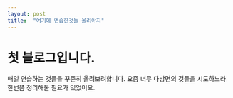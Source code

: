 ```yaml
---
layout: post
title:  "여기에 연습한것들 올려야지"
---
```


# 첫 블로그입니다.
매일 연습하는 것들을 꾸준히 올려보려합니다. 요즘 너무 다방면의 것들을 시도하느라 한번쯤 정리해둘 필요가 있었어요.
